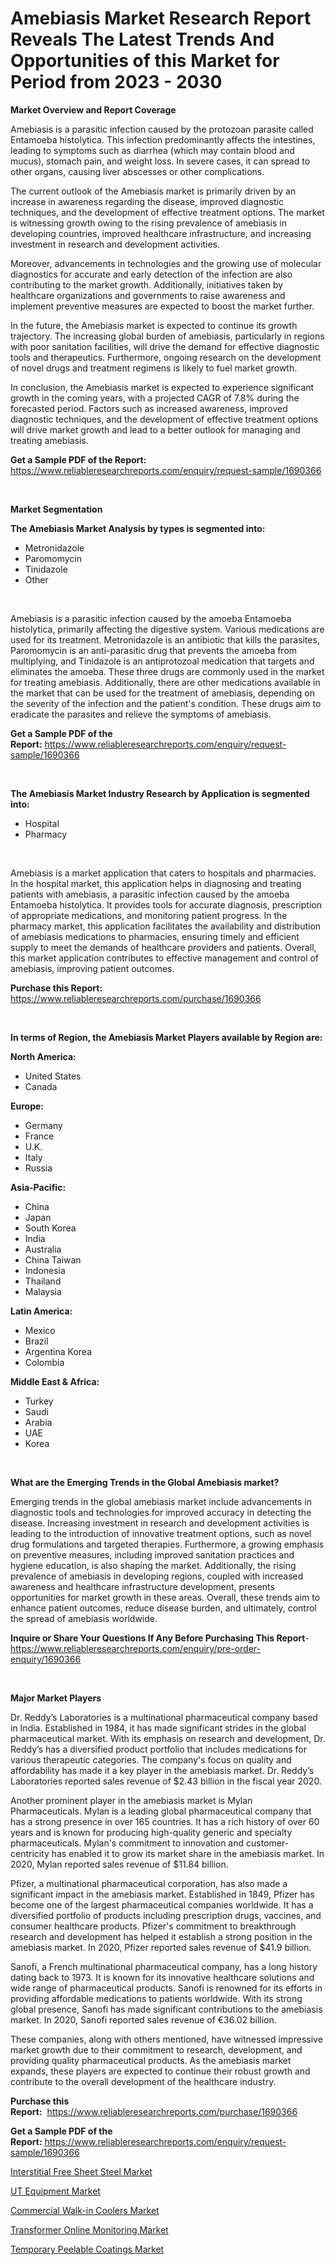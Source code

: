 <p><h1>Amebiasis Market Research Report Reveals The Latest Trends And Opportunities of this Market for Period from 2023 - 2030</h1></p><p><strong>Market Overview and Report Coverage</strong></p>
<p><p>Amebiasis is a parasitic infection caused by the protozoan parasite called Entamoeba histolytica. This infection predominantly affects the intestines, leading to symptoms such as diarrhea (which may contain blood and mucus), stomach pain, and weight loss. In severe cases, it can spread to other organs, causing liver abscesses or other complications.</p><p>The current outlook of the Amebiasis market is primarily driven by an increase in awareness regarding the disease, improved diagnostic techniques, and the development of effective treatment options. The market is witnessing growth owing to the rising prevalence of amebiasis in developing countries, improved healthcare infrastructure, and increasing investment in research and development activities.</p><p>Moreover, advancements in technologies and the growing use of molecular diagnostics for accurate and early detection of the infection are also contributing to the market growth. Additionally, initiatives taken by healthcare organizations and governments to raise awareness and implement preventive measures are expected to boost the market further.</p><p>In the future, the Amebiasis market is expected to continue its growth trajectory. The increasing global burden of amebiasis, particularly in regions with poor sanitation facilities, will drive the demand for effective diagnostic tools and therapeutics. Furthermore, ongoing research on the development of novel drugs and treatment regimens is likely to fuel market growth.</p><p>In conclusion, the Amebiasis market is expected to experience significant growth in the coming years, with a projected CAGR of 7.8% during the forecasted period. Factors such as increased awareness, improved diagnostic techniques, and the development of effective treatment options will drive market growth and lead to a better outlook for managing and treating amebiasis.</p></p>
<p><strong>Get a Sample PDF of the Report:</strong> <a href="https://www.reliableresearchreports.com/enquiry/request-sample/1690366">https://www.reliableresearchreports.com/enquiry/request-sample/1690366</a></p>
<p>&nbsp;</p>
<p><strong>Market Segmentation</strong></p>
<p><strong>The Amebiasis Market Analysis by types is segmented into:</strong></p>
<p><ul><li>Metronidazole</li><li>Paromomycin</li><li>Tinidazole</li><li>Other</li></ul></p>
<p>&nbsp;</p>
<p><p>Amebiasis is a parasitic infection caused by the amoeba Entamoeba histolytica, primarily affecting the digestive system. Various medications are used for its treatment. Metronidazole is an antibiotic that kills the parasites, Paromomycin is an anti-parasitic drug that prevents the amoeba from multiplying, and Tinidazole is an antiprotozoal medication that targets and eliminates the amoeba. These three drugs are commonly used in the market for treating amebiasis. Additionally, there are other medications available in the market that can be used for the treatment of amebiasis, depending on the severity of the infection and the patient's condition. These drugs aim to eradicate the parasites and relieve the symptoms of amebiasis.</p></p>
<p><strong>Get a Sample PDF of the Report:</strong>&nbsp;<a href="https://www.reliableresearchreports.com/enquiry/request-sample/1690366">https://www.reliableresearchreports.com/enquiry/request-sample/1690366</a></p>
<p>&nbsp;</p>
<p><strong>The Amebiasis Market Industry Research by Application is segmented into:</strong></p>
<p><ul><li>Hospital</li><li>Pharmacy</li></ul></p>
<p>&nbsp;</p>
<p><p>Amebiasis is a market application that caters to hospitals and pharmacies. In the hospital market, this application helps in diagnosing and treating patients with amebiasis, a parasitic infection caused by the amoeba Entamoeba histolytica. It provides tools for accurate diagnosis, prescription of appropriate medications, and monitoring patient progress. In the pharmacy market, this application facilitates the availability and distribution of amebiasis medications to pharmacies, ensuring timely and efficient supply to meet the demands of healthcare providers and patients. Overall, this market application contributes to effective management and control of amebiasis, improving patient outcomes.</p></p>
<p><strong>Purchase this Report:</strong>&nbsp; <a href="https://www.reliableresearchreports.com/purchase/1690366">https://www.reliableresearchreports.com/purchase/1690366</a></p>
<p>&nbsp;</p>
<p><strong>In terms of Region, the Amebiasis Market Players available by Region are:</strong></p>
<p>
    <p> <strong> North America: </strong>
        <ul>
            <li>United States</li>
            <li>Canada</li>
        </ul>
        </p> 
    <p> <strong> Europe: </strong>
        <ul>
            <li>Germany</li>
            <li>France</li>
            <li>U.K.</li>
            <li>Italy</li>
            <li>Russia</li>
        </ul>
        </p> 
    <p> <strong> Asia-Pacific: </strong>
        <ul>
            <li>China</li>
            <li>Japan</li>
            <li>South Korea</li>
            <li>India</li>
            <li>Australia</li>
            <li>China Taiwan</li>
            <li>Indonesia</li>
            <li>Thailand</li>
            <li>Malaysia</li>
        </ul>
        </p> 
    <p> <strong> Latin America: </strong>
        <ul>
            <li>Mexico</li>
            <li>Brazil</li>
            <li>Argentina Korea</li>
            <li>Colombia</li>
        </ul>
        </p> 
    <p> <strong> Middle East & Africa: </strong>
        <ul>
            <li>Turkey</li>
            <li>Saudi</li>
            <li>Arabia</li>
            <li>UAE</li>
            <li>Korea</li>
        </ul>
    </p>
    </p>
<p>&nbsp;</p>
<p><strong>What are the Emerging Trends in the Global Amebiasis market?</strong></p>
<p><p>Emerging trends in the global amebiasis market include advancements in diagnostic tools and technologies for improved accuracy in detecting the disease. Increasing investment in research and development activities is leading to the introduction of innovative treatment options, such as novel drug formulations and targeted therapies. Furthermore, a growing emphasis on preventive measures, including improved sanitation practices and hygiene education, is also shaping the market. Additionally, the rising prevalence of amebiasis in developing regions, coupled with increased awareness and healthcare infrastructure development, presents opportunities for market growth in these areas. Overall, these trends aim to enhance patient outcomes, reduce disease burden, and ultimately, control the spread of amebiasis worldwide.</p></p>
<p><strong>Inquire or Share Your Questions If Any Before Purchasing This Report</strong>- <a href="https://www.reliableresearchreports.com/enquiry/pre-order-enquiry/1690366">https://www.reliableresearchreports.com/enquiry/pre-order-enquiry/1690366</a></p>
<p>&nbsp;</p>
<p><strong>Major Market Players</strong></p>
<p><p>Dr. Reddy’s Laboratories is a multinational pharmaceutical company based in India. Established in 1984, it has made significant strides in the global pharmaceutical market. With its emphasis on research and development, Dr. Reddy’s has a diversified product portfolio that includes medications for various therapeutic categories. The company's focus on quality and affordability has made it a key player in the amebiasis market. Dr. Reddy’s Laboratories reported sales revenue of $2.43 billion in the fiscal year 2020.</p><p>Another prominent player in the amebiasis market is Mylan Pharmaceuticals. Mylan is a leading global pharmaceutical company that has a strong presence in over 165 countries. It has a rich history of over 60 years and is known for producing high-quality generic and specialty pharmaceuticals. Mylan's commitment to innovation and customer-centricity has enabled it to grow its market share in the amebiasis market. In 2020, Mylan reported sales revenue of $11.84 billion.</p><p>Pfizer, a multinational pharmaceutical corporation, has also made a significant impact in the amebiasis market. Established in 1849, Pfizer has become one of the largest pharmaceutical companies worldwide. It has a diversified portfolio of products including prescription drugs, vaccines, and consumer healthcare products. Pfizer's commitment to breakthrough research and development has helped it establish a strong position in the amebiasis market. In 2020, Pfizer reported sales revenue of $41.9 billion.</p><p>Sanofi, a French multinational pharmaceutical company, has a long history dating back to 1973. It is known for its innovative healthcare solutions and wide range of pharmaceutical products. Sanofi is renowned for its efforts in providing affordable medications to patients worldwide. With its strong global presence, Sanofi has made significant contributions to the amebiasis market. In 2020, Sanofi reported sales revenue of €36.02 billion.</p><p>These companies, along with others mentioned, have witnessed impressive market growth due to their commitment to research, development, and providing quality pharmaceutical products. As the amebiasis market expands, these players are expected to continue their robust growth and contribute to the overall development of the healthcare industry.</p></p>
<p><strong>Purchase this Report:</strong>&nbsp;&nbsp;<a href="https://www.reliableresearchreports.com/purchase/1690366">https://www.reliableresearchreports.com/purchase/1690366</a></p>
<p></p>
<p><strong>Get a Sample PDF of the Report:</strong>&nbsp;<a href="https://www.reliableresearchreports.com/enquiry/request-sample/1690366">https://www.reliableresearchreports.com/enquiry/request-sample/1690366</a></p>
<p><p><a href="https://medium.com/@dennisoliver07/interstitial-free-sheet-steel-market-analysis-its-cagr-market-segmentation-and-global-industry-3666171cd5f9">Interstitial Free Sheet Steel Market</a></p><p><a href="https://www.linkedin.com/pulse/ut-equipment-market-size-2023-2030-global-industrial-analysis/">UT Equipment Market</a></p><p><a href="https://medium.com/@jamesromero59/commercial-walk-in-coolers-market-size-and-market-trends-complete-industry-overview-2023-to-2030-9b0a62e90903">Commercial Walk-in Coolers Market</a></p><p><a href="https://www.linkedin.com/pulse/transformer-online-monitoring-market-size-growth-forecast-from/">Transformer Online Monitoring Market</a></p><p><a href="https://github.com/dziulagalemab/Market-Research-Report-List-1/blob/main/temporary-peelable-coatings-market.md">Temporary Peelable Coatings Market</a></p></p>